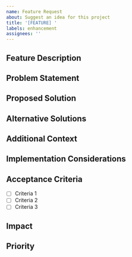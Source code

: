 ```yaml
---
name: Feature Request
about: Suggest an idea for this project
title: '[FEATURE] '
labels: enhancement
assignees: ''
---
```


## Feature Description
<!-- Provide a clear and concise description of the feature you'd like to see implemented -->

## Problem Statement
<!-- Describe the problem or limitation that this feature would solve -->

## Proposed Solution
<!-- Describe how you envision this feature working -->

## Alternative Solutions
<!-- Have you considered any alternative solutions or workarounds? -->

## Additional Context
<!-- Add any other context, screenshots, or examples about the feature request here -->

## Implementation Considerations
<!-- Any specific technical considerations or requirements for implementing this feature? -->

## Acceptance Criteria
<!-- List the criteria that would make this feature complete -->
- [ ] Criteria 1
- [ ] Criteria 2
- [ ] Criteria 3

## Impact
<!-- Describe the impact this feature would have on users and the project -->

## Priority
<!-- How important is this feature? (Low/Medium/High) -->
